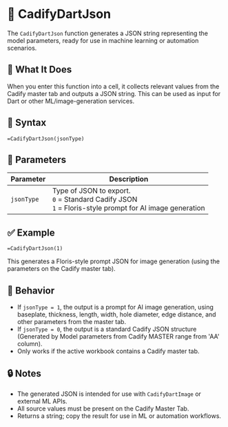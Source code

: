 # 🧾 CadifyDartJson

The `CadifyDartJson` function generates a JSON string representing the model parameters, ready for use in machine learning or automation scenarios.

## 📌 What It Does
When you enter this function into a cell, it collects relevant values from the Cadify master tab and outputs a JSON string. This can be used as input for Dart or other ML/image-generation services.

## 🧾 Syntax

```excel
=CadifyDartJson(jsonType)
```

## 🧮 Parameters

| Parameter   | Description |
|-------------|-------------|
| `jsonType`  | Type of JSON to export.<br>`0` = Standard Cadify JSON<br>`1` = Floris-style prompt for AI image generation |

## ✅ Example

```excel
=CadifyDartJson(1)
```

This generates a Floris-style prompt JSON for image generation (using the parameters on the Cadify master tab).

## 🔁 Behavior
- If `jsonType = 1`, the output is a prompt for AI image generation, using baseplate, thickness, length, width, hole diameter, edge distance, and other parameters from the master tab.
- If `jsonType = 0`, the output is a standard Cadify JSON structure (Generated by Model parameters from Cadify MASTER range from 'AA' column).
- Only works if the active workbook contains a Cadify master tab.

## 🔒 Notes
- The generated JSON is intended for use with `CadifyDartImage` or external ML APIs.
- All source values must be present on the Cadify Master Tab.
- Returns a string; copy the result for use in ML or automation workflows.
